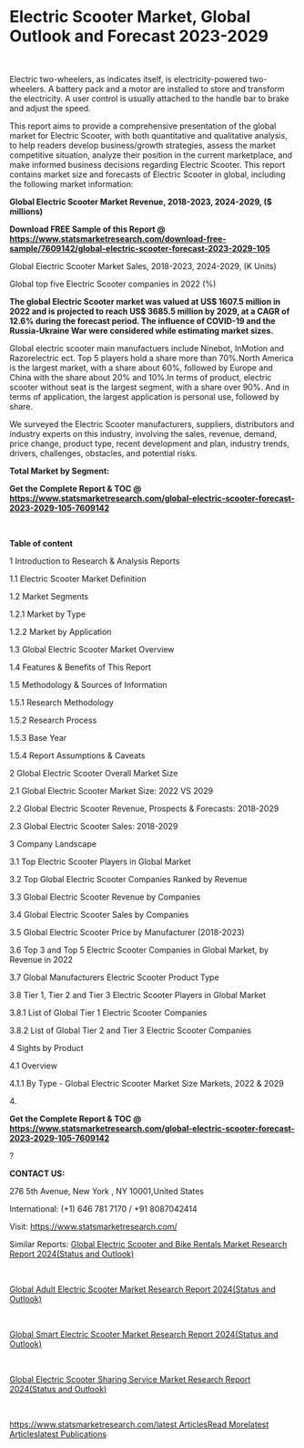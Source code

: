 <h1>Electric Scooter Market, Global Outlook and Forecast 2023-2029</h1><br/><p>Electric two-wheelers, as indicates itself, is electricity-powered two-wheelers. A battery pack and a motor are installed to store and transform the electricity. A user control is usually attached to the handle bar to brake and adjust the speed.</p>
 
 
 
 <p>This report aims to provide a comprehensive presentation of the global market for Electric Scooter, with both quantitative and qualitative analysis, to help readers develop business/growth strategies, assess the market competitive situation, analyze their position in the current marketplace, and make informed business decisions regarding Electric Scooter. This report contains market size and forecasts of Electric Scooter in global, including the following market information:</p>
 
 
 
 <p><strong>Global Electric Scooter Market Revenue, 2018-2023, 2024-2029, ($ millions)</strong></p>
 
 
 
 <p><strong>Download FREE Sample of this Report @ <a href="https://www.statsmarketresearch.com/download-free-sample/7609142/global-electric-scooter-forecast-2023-2029-105">https://www.statsmarketresearch.com/download-free-sample/7609142/global-electric-scooter-forecast-2023-2029-105</a></strong></p>
 
 
 
 <p>Global Electric Scooter Market Sales, 2018-2023, 2024-2029, (K Units)</p>
 
 
 
 <p>Global top five Electric Scooter companies in 2022 (%)</p>
 
 
 
 <p><strong>The global Electric Scooter market was valued at US$ 1607.5 million in 2022 and is projected to reach US$ 3685.5 million by 2029, at a <strong>CAGR</strong> of 12.6% during the forecast period. The influence of COVID-19 and the Russia-Ukraine War were considered while estimating market sizes.</strong></p>
 
 
 
 <p>Global electric scooter main manufactuers include Ninebot, InMotion and Razorelectric ect. Top 5 players hold a share more than 70%.North America is the largest market, with a share about 60%, followed by Europe and China with the share about 20% and 10%.In terms of product, electric scooter without seat is the largest segment, with a share over 90%. And in terms of application, the largest application is personal use, followed by share.</p>
 
 
 
 <p>We surveyed the Electric Scooter manufacturers, suppliers, distributors and industry experts on this industry, involving the sales, revenue, demand, price change, product type, recent development and plan, industry trends, drivers, challenges, obstacles, and potential risks.</p>
 
 
 
 <p><strong>Total Market by Segment:</strong></p>
 
 
 
 <div><b>Get the Complete Report & TOC @ <a href="https://www.statsmarketresearch.com/global-electric-scooter-forecast-2023-2029-105-7609142">https://www.statsmarketresearch.com/global-electric-scooter-forecast-2023-2029-105-7609142</a></b></div>
 
 
 
 <p><br />
 
 <b>Table of content</b></p>
 
 
 
 <p>1 Introduction to Research & Analysis Reports<br />
 
 1.1 Electric Scooter Market Definition<br />
 
 1.2 Market Segments<br />
 
 1.2.1 Market by Type<br />
 
 1.2.2 Market by Application<br />
 
 1.3 Global Electric Scooter Market Overview<br />
 
 1.4 Features & Benefits of This Report<br />
 
 1.5 Methodology & Sources of Information<br />
 
 1.5.1 Research Methodology<br />
 
 1.5.2 Research Process<br />
 
 1.5.3 Base Year<br />
 
 1.5.4 Report Assumptions & Caveats<br />
 
 2 Global Electric Scooter Overall Market Size<br />
 
 2.1 Global Electric Scooter Market Size: 2022 VS 2029<br />
 
 2.2 Global Electric Scooter Revenue, Prospects & Forecasts: 2018-2029<br />
 
 2.3 Global Electric Scooter Sales: 2018-2029<br />
 
 3 Company Landscape<br />
 
 3.1 Top Electric Scooter Players in Global Market<br />
 
 3.2 Top Global Electric Scooter Companies Ranked by Revenue<br />
 
 3.3 Global Electric Scooter Revenue by Companies<br />
 
 3.4 Global Electric Scooter Sales by Companies<br />
 
 3.5 Global Electric Scooter Price by Manufacturer (2018-2023)<br />
 
 3.6 Top 3 and Top 5 Electric Scooter Companies in Global Market, by Revenue in 2022<br />
 
 3.7 Global Manufacturers Electric Scooter Product Type<br />
 
 3.8 Tier 1, Tier 2 and Tier 3 Electric Scooter Players in Global Market<br />
 
 3.8.1 List of Global Tier 1 Electric Scooter Companies<br />
 
 3.8.2 List of Global Tier 2 and Tier 3 Electric Scooter Companies<br />
 
 4 Sights by Product<br />
 
 4.1 Overview<br />
 
 4.1.1 By Type - Global Electric Scooter Market Size Markets, 2022 & 2029<br />
 
 4.</p>
 
 
 
 <div><b>Get the Complete Report & TOC @ <a href="https://www.statsmarketresearch.com/global-electric-scooter-forecast-2023-2029-105-7609142">https://www.statsmarketresearch.com/global-electric-scooter-forecast-2023-2029-105-7609142</a></b></div>
 
 
 
 <p>? </p>
 
 
 
 <p><b>CONTACT US:</b><br />
 
 276 5th Avenue, New York , NY 10001,United States<br />
 
 International: (+1) 646 781 7170 / +91 8087042414<br />
 
 Visit: <a href="https://www.statsmarketresearch.com/">https://www.statsmarketresearch.com/</a><br />
 
 Similar Reports: <a href="https://www.statsmarketresearch.com/global-electric-scooter-forecast-2023-2029-105-7609142">Global Electric Scooter and Bike Rentals Market Research Report 2024(Status and Outlook)</a><br />
 
 <br />
 
 <a href="https://www.statsmarketresearch.com/global-electric-scooter-forecast-2023-2029-105-7609142">Global Adult Electric Scooter Market Research Report 2024(Status and Outlook)</a><br />
 
 <br />
 
 <a href="https://www.statsmarketresearch.com/global-electric-scooter-forecast-2023-2029-105-7609142">Global Smart Electric Scooter Market Research Report 2024(Status and Outlook)</a><br />
 
 <br />
 
 <a href="https://www.statsmarketresearch.com/global-electric-scooter-forecast-2023-2029-105-7609142">Global Electric Scooter Sharing Service Market Research Report 2024(Status and Outlook)</a><br />
 
 <br />
 
 <a href="https://gyeongbokgung.com">https://www.statsmarketresearch.com/</a><a href="https://hallyeomaritime.com">latest Articles</a><a href="https://jingwansa.com">Read More</a><a href="https://nguoiviet.jp/">latest Articles</a><a href="https://www.intelmarketresearch.com/">latest Publications</a></p>